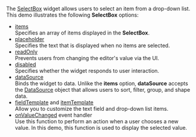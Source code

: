 The [SelectBox](/Documentation/ApiReference/UI_Widgets/dxSelectBox/) widget allows users to select an item from a drop-down list. This demo illustrates the following  **SelectBox** options:

- [items](/Documentation/ApiReference/UI_Widgets/dxSelectBox/Configuration/#items)    
Specifies an array of items displayed in the **SelectBox**.
- [placeholder](/Documentation/ApiReference/UI_Widgets/dxSelectBox/Configuration/#placeholder)       
Specifies the text that is displayed when no items are selected.
- [readOnly](/Documentation/ApiReference/UI_Widgets/dxSelectBox/Configuration/#readOnly)     
Prevents users from changing the editor's value via the UI.
- [disabled](/Documentation/ApiReference/UI_Widgets/dxSelectBox/Configuration/#disabled)        
Specifies whether the widget responds to user interaction.
- [dataSource](/Documentation/ApiReference/UI_Widgets/dxSelectBox/Configuration/#dataSource)        
Binds the widget to data. Unlike the **items** option, **dataSource** accepts the [DataSource](/Documentation/ApiReference/Data_Layer/DataSource/) object that allows users to sort, filter, group, and shape data.
- [fieldTemplate](/Documentation/ApiReference/UI_Widgets/dxSelectBox/Configuration/#fieldTemplate) and [itemTemplate](/Documentation/ApiReference/UI_Widgets/dxSelectBox/Configuration/#itemTemplate)       
Allow you to customize the text field and drop-down list items.
- [onValueChanged](/Documentation/ApiReference/UI_Widgets/dxSelectBox/Configuration/#onValueChanged) event handler      
Use this function to perform an action when a user chooses a new value. In this demo, this function is used to display the selected value.